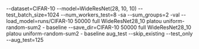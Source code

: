 --dataset=CIFAR-10 --model=WideResNet(28, 10, 10) --test_batch_size=1024 --num_workers_test=8 -sa --sum_groups=2 -val --load_model=runs/CIFAR-10 50000 full WideResNet28_10 platou uniform-random-sum2 - baseline --save_dir=CIFAR-10 50000 full WideResNet28_10 platou uniform-random-sum2 - baseline aug_test --skip_existing --test_only --aug_test=125
